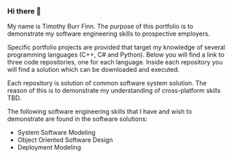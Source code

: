 ### Hi there 👋

My name is Timothy Burr Finn. The purpose of this portfolio is to demonstrate my software engineering skills to prospective employers. 

Specific portfolio projects are provided that target my knowledge of several programming languages (C++, C# and Python). Below you will find a link to three code repositories, one for each language. Inside each repository you will find a solution which can be downloaded and executed.

Each repository is solution of common software system solution. The reason of this is to demonstrate my understanding of cross-platform skills TBD.

The following software engineering skills that I have and wish to demonstrate are found in the software solutions:

- System Software Modeling
- Object Oriented Software Design
- Deployment Modeling

<!--
**tbfinn/tbfinn** is a ✨ _special_ ✨ repository because its `README.md` (this file) appears on your GitHub profile.

Here are some ideas to get you started:

- 🔭 I’m currently working on ...
- 🌱 I’m currently learning ...
- 👯 I’m looking to collaborate on ...
- 🤔 I’m looking for help with ...
- 💬 Ask me about ...
- 📫 How to reach me: ...
- 😄 Pronouns: ...
- ⚡ Fun fact: ...
-->

